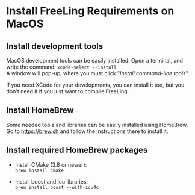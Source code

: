# Install FreeLing Requirements on MacOS


## Install development tools 

MacOS development tools can be easily installed. Open a terminal, and write the command:
  `xcode-select --install`  
A window will pop-up, where you must click "*Install command-line tools*".

If you need XCode for your developments, you can install it too, but you don't need it if you just want to compile FreeLing

## Install HomeBrew

Some needed tools and libraries can be easily installed using HomeBrew.
Go to https://brew.sh and follow the instructions there to install it.

## Install required HomeBrew packages
    
* Install CMake \(3.8 or newer\):  
  `brew install cmake`  

* Install boost and icu libraries:  
  `brew install boost --with-icu4c`  


